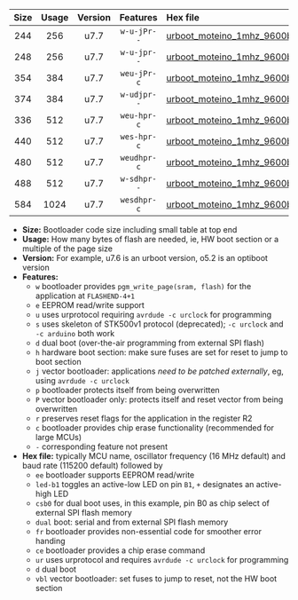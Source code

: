 |Size|Usage|Version|Features|Hex file|
|:-:|:-:|:-:|:-:|:--|
|244|256|u7.7|`w-u-jPr--`|[urboot_moteino_1mhz_9600bps_led+b1_ur_vbl.hex](https://raw.githubusercontent.com/stefanrueger/urboot.hex/main/boards/moteino/fcpu_1mhz/9600_bps/urboot_moteino_1mhz_9600bps_led+b1_ur_vbl.hex)|
|248|256|u7.7|`w-u-jpr--`|[urboot_moteino_1mhz_9600bps_led+b1_fr_ur_vbl.hex](https://raw.githubusercontent.com/stefanrueger/urboot.hex/main/boards/moteino/fcpu_1mhz/9600_bps/urboot_moteino_1mhz_9600bps_led+b1_fr_ur_vbl.hex)|
|354|384|u7.7|`weu-jPr-c`|[urboot_moteino_1mhz_9600bps_ee_led+b1_fr_ce_ur_vbl.hex](https://raw.githubusercontent.com/stefanrueger/urboot.hex/main/boards/moteino/fcpu_1mhz/9600_bps/urboot_moteino_1mhz_9600bps_ee_led+b1_fr_ce_ur_vbl.hex)|
|374|384|u7.7|`w-udjpr--`|[urboot_moteino_1mhz_9600bps_led+b1_csb0_dual_ur_vbl.hex](https://raw.githubusercontent.com/stefanrueger/urboot.hex/main/boards/moteino/fcpu_1mhz/9600_bps/urboot_moteino_1mhz_9600bps_led+b1_csb0_dual_ur_vbl.hex)|
|336|512|u7.7|`weu-hpr-c`|[urboot_moteino_1mhz_9600bps_ee_led+b1_fr_ce_ur.hex](https://raw.githubusercontent.com/stefanrueger/urboot.hex/main/boards/moteino/fcpu_1mhz/9600_bps/urboot_moteino_1mhz_9600bps_ee_led+b1_fr_ce_ur.hex)|
|440|512|u7.7|`wes-hpr-c`|[urboot_moteino_1mhz_9600bps_ee_led+b1_fr_ce.hex](https://raw.githubusercontent.com/stefanrueger/urboot.hex/main/boards/moteino/fcpu_1mhz/9600_bps/urboot_moteino_1mhz_9600bps_ee_led+b1_fr_ce.hex)|
|480|512|u7.7|`weudhpr-c`|[urboot_moteino_1mhz_9600bps_ee_led+b1_csb0_dual_fr_ce_ur.hex](https://raw.githubusercontent.com/stefanrueger/urboot.hex/main/boards/moteino/fcpu_1mhz/9600_bps/urboot_moteino_1mhz_9600bps_ee_led+b1_csb0_dual_fr_ce_ur.hex)|
|488|512|u7.7|`w-sdhpr--`|[urboot_moteino_1mhz_9600bps_led+b1_csb0_dual_fr.hex](https://raw.githubusercontent.com/stefanrueger/urboot.hex/main/boards/moteino/fcpu_1mhz/9600_bps/urboot_moteino_1mhz_9600bps_led+b1_csb0_dual_fr.hex)|
|584|1024|u7.7|`wesdhpr-c`|[urboot_moteino_1mhz_9600bps_ee_led+b1_csb0_dual_fr_ce.hex](https://raw.githubusercontent.com/stefanrueger/urboot.hex/main/boards/moteino/fcpu_1mhz/9600_bps/urboot_moteino_1mhz_9600bps_ee_led+b1_csb0_dual_fr_ce.hex)|

- **Size:** Bootloader code size including small table at top end
- **Usage:** How many bytes of flash are needed, ie, HW boot section or a multiple of the page size
- **Version:** For example, u7.6 is an urboot version, o5.2 is an optiboot version
- **Features:**
  + `w` bootloader provides `pgm_write_page(sram, flash)` for the application at `FLASHEND-4+1`
  + `e` EEPROM read/write support
  + `u` uses urprotocol requiring `avrdude -c urclock` for programming
  + `s` uses skeleton of STK500v1 protocol (deprecated); `-c urclock` and `-c arduino` both work
  + `d` dual boot (over-the-air programming from external SPI flash)
  + `h` hardware boot section: make sure fuses are set for reset to jump to boot section
  + `j` vector bootloader: applications *need to be patched externally*, eg, using `avrdude -c urclock`
  + `p` bootloader protects itself from being overwritten
  + `P` vector bootloader only: protects itself and reset vector from being overwritten
  + `r` preserves reset flags for the application in the register R2
  + `c` bootloader provides chip erase functionality (recommended for large MCUs)
  + `-` corresponding feature not present
- **Hex file:** typically MCU name, oscillator frequency (16 MHz default) and baud rate (115200 default) followed by
  + `ee` bootloader supports EEPROM read/write
  + `led-b1` toggles an active-low LED on pin `B1`, `+` designates an active-high LED
  + `csb0` for dual boot uses, in this example, pin B0 as chip select of external SPI flash memory
  + `dual` boot: serial and from external SPI flash memory
  + `fr` bootloader provides non-essential code for smoother error handing
  + `ce` bootloader provides a chip erase command
  + `ur` uses urprotocol and requires `avrdude -c urclock` for programming
  + `d` dual boot
  + `vbl` vector bootloader: set fuses to jump to reset, not the HW boot section
